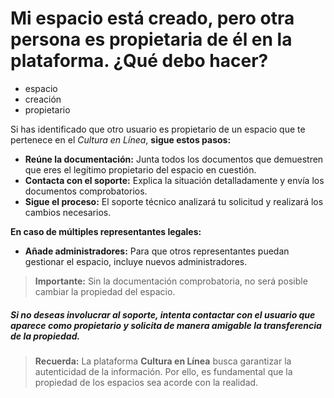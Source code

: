 # Mi espacio está creado, pero otra persona es propietaria de él en la plataforma. ¿Qué debo hacer?

- espacio
- creación
- propietario

Si has identificado que otro usuario es propietario de un espacio que te pertenece en el *Cultura en Línea*, **sigue estos pasos:**

* **Reúne la documentación:** Junta todos los documentos que demuestren que eres el legítimo propietario del espacio en cuestión.
* **Contacta con el soporte:** Explica la situación detalladamente y envía los documentos comprobatorios.
* **Sigue el proceso:** El soporte técnico analizará tu solicitud y realizará los cambios necesarios.

**En caso de múltiples representantes legales:**

* **Añade administradores:** Para que otros representantes puedan gestionar el espacio, incluye nuevos administradores.

> **Importante:** Sin la documentación comprobatoria, no será posible cambiar la propiedad del espacio.

##### **Si no deseas involucrar al soporte, intenta contactar con el usuario que aparece como propietario y solicita de manera amigable la transferencia de la propiedad.**

> **Recuerda:** La plataforma **Cultura en Línea** busca garantizar la autenticidad de la información. Por ello, es fundamental que la propiedad de los espacios sea acorde con la realidad.

